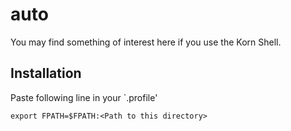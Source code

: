 auto
====

You may find something of interest here if you use the Korn Shell.

## Installation

Paste following line in your `.profile'

	export FPATH=$FPATH:<Path to this directory>
